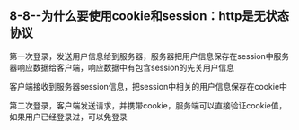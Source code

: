 ## 8-8--为什么要使用cookie和session：http是无状态协议

第一次登录，发送用户信息给到服务器，服务器把用户信息保存在session中服务器响应数据给客户端，响应数据中有包含session的先关用户信息

客户端接收到服务器session信息，把session中相关的用户信息保存在cookie中

第二次登录，客户端发送请求，并携带cookie，服务端可以直接验证cookie值，如果用户已经登录过，可以免登录

